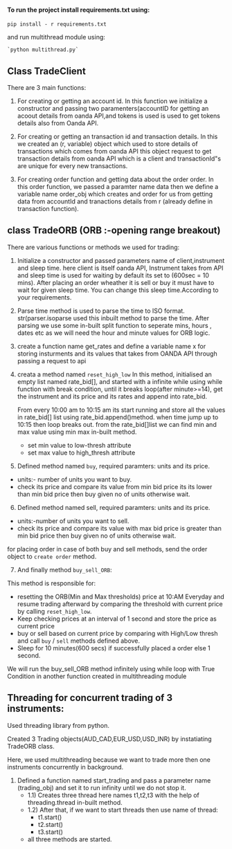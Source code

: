 #### To run the project install requirements.txt using:
  `pip install - r requirements.txt`
  
  and run multithread module using:
  
    `python multithread.py`
    
    
    
 ## Class TradeClient
 There are 3 main functions:
 1. For creating or getting an account id.
    In this function we initialize a constructor and passing two paramenters(accountID for getting an acoout details from oanda API,and tokens is used is used to get tokens details also from Oanda API.
   
 2. For creating or getting an transaction id and transaction details.
    In this we created an (r, variable) object which used to store details of transactions which comes from oanda API this object request to get transaction details from oanda API which is a client and transactionId"s are unique for every new transactions.
  
 3. For creating order function and getting data about the order order.
    In this order function, we passed a paramter name data then we define a variable name order_obj  which creates and order for us from getting data from accountId and tranactions details from r (already define in transaction function).
    
    
  ## class TradeORB (ORB :-opening range breakout)

 There are various functions or methods we used for trading:
  1. Initialize a constructor and passed parameters name of client,instrument and sleep time. here client is itself oanda API, Instrument takes from API and sleep time is used for waiting by default its set to (600sec = 10 mins). After placing an order wheather it is sell or buy it must have to wait for given sleep time. You can change this sleep time.According to your requirements.
  
  2. Parse time method is used to parse the time to ISO format.
     str(parser.isoparse used this inbuilt method to parse the time.
     After parsing we use some in-built split function to seperate mins, hours , dates etc as we will need the hour and minute values for ORB logic.
     
  3. create a function name get_rates and define a variable name x for storing insturments and its values that takes from OANDA API through passing a request to api
 
  4. creata a method named `reset_high_low`
      In this method, initialised an empty list named rate_bid[], and started with a infinite while using while function with break condition, until it breaks loop(after minute>=14), get the instrument and its price and its rates and append into rate_bid.
      
      From every 10:00 am to 10:15 am its start running and store all the values in rate_bid[] list using rate_bid.append()method. when time jump up to 10:15 then loop breaks out.
      from the rate_bid[]list we can find min and max value using min max in-built method.
      - set min value to low-thresh attribute
      - set max value to high_thresh attribute
      
  5. Defined method named `buy`, required paramters: units and its price.
  - units:- number of units you want to buy.
  - check its price and compare its value from min bid price its its lower than min bid price then buy given no of units otherwise wait.
  
  6. Defined method named sell, required paramters: units and its price.
  - units:-number of units you want to sell.
  - check its price and compare its value with max bid price is greater than min bid price then buy given no of units otherwise wait.
  
  for placing order in case of both buy and sell methods, send the order object to `create order` method.
  
  7. And finally method `buy_sell_ORB`:
  
  This method is responsible for:
  - resetting the ORB(Min and Max thresholds) price at 10:AM Everyday and resume trading afterward by comparing the threshold with current price by calling `reset_high_low`.
  - Keep checking prices at an interval of 1 second and store the price as current price
  - buy or sell based on current price by comparing with High/Low thresh and call `buy` / `sell` methods defined above.
  - Sleep for 10 minutes(600 secs) if successfully placed a order else 1 second.
 

  
  We will run the buy_sell_ORB method infinitely using while loop with True Condition in another function created in multithreading module
  
  

 ## Threading for concurrent trading of 3 instruments:
 Used threading library from python.
 
 Created 3 Trading objects(AUD_CAD,EUR_USD,USD_INR) by instatiating TradeORB class.

 Here, we used multithreading because we want to trade more then one instruments concurrently in background.
 1.  Defined a function named start_trading and pass a parameter name (trading_obj) and set it to run infinity until we do not stop it.
     - 1.1) Creates three thread here names t1,t2,t3 with the help of threading.thread in-built method.
     - 1.2) After that, if we want to start threads then use name of thread:
          - t1.start()
          - t2.start()
          - t3.start()
     - all three methods are started.
  
      
      
  
 
          
          
     
